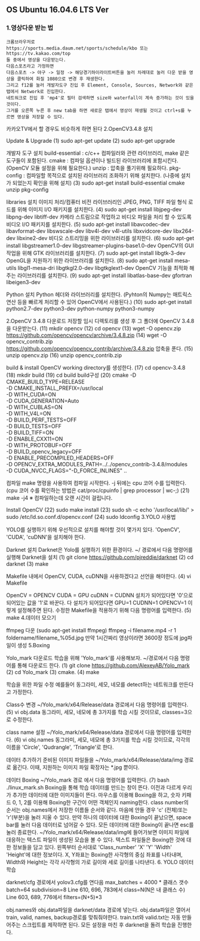 ## OS Ubuntu 16.04.6 LTS Ver

### 1.영상다운 받는 법
```
크롬브라우저로
https://sports.media.daum.net/sports/schedule/kbo 또는 https://tv.kakao.com/top
둘 중에서 영상을 다운받는다.
다음스포츠라고 가정하면
다음스포츠 -> 야구 -> 일정 -> 해당경기하이라이트버튼을 눌러 차례대로 눌러 다운 받을 영상을 클릭하여 화질 1080으로 변경 후 재생한다.
그리고 f12를 눌러 개발자도구 진입 후 Element, Console, Sources, Network와 같은 탭에서 Network로 진입한다.
네트워크로 진입 후 'mp4'로 필터 검색하면 size와 waterfall이 계속 증가하는 것이 있을 것이다.
그거를 오른쪽 누른 후 new tab을 하면 새로운 탭에서 영상이 재생될 것이고 ctrl+s를 누르면 영상을 저장할 수 있다.
```

카카오TV에서 할 경우도 비슷하게 하면 된다
2.OpenCV3.4.8 설치

Update & Upgrade
(1) sudo apt-get update
(2) sudo apt-get upgrade

개발자 도구 설치
build-essential : c/c++ 컴파일러와 관련 라이브러리, make 같은 도구들이 포함된다.
cmake : 컴파일 옵션이나  빌드된 라이브러리에 포함시킨다. (OpenCV 모듈 설정을 위해 필요한다.)
unzip : 압축을 풀기위해 필요하다.
pkg-config : 컴파일할 목적으로 설치된 라이브러리 조화하기 위해 설치한다. (나중에 설치가 되었는지 확인을 위해 설치)
(3) sudo apt-get install build-essential cmake unzip pkg-config

libraries 설치
이미지  처리/컴퓨터 비전 라이브러리인 JPEG, PNG, TIFF 파일 형식 로드를 위해 이미지 I/O 패키지를 설치한다.
(4) sudo apt-get install libjpeg-dev libpng-dev libtiff-dev
카메라 스트림으로  작업하고 비디오 파일을 처리 할 수 있도록 비디오 I/O 패키지를 설치한다.
(5) sudo apt-get install libavcodec-dev libavformat-dev libswscale-dev libv4l-dev v4l-utils libxvidcore-dev libx264-dev libxine2-dev
비디오 스트리밍을 위한 라이브러리를 설치한다.
(6) sudo apt-get install libgstreamer1.0-dev libgstreamer-plugins-base1.0-dev
OpenCV의 GUI 작업을 위해 GTK 라이브러리를 설치한다.
(7) sudo apt-get install libgtk-3-dev
OpenGL을 지원하기 위한 라이브러리를 설치한다.
(8) sudo apt-get install mesa-utils libgl1-mesa-dri libgtkgl2.0-dev libgtkglext1-dev
OpenCV 기능을 최적화 해주는 라이브러리를 설치한다.
(9) sudo apt-get install libatlas-base-dev gfortran libeigen3-dev

Python 설치
Python 헤더와 라이브러리를 설치한다.
(Pyhton의 Numpy는 매트릭스 연산 등을 빠르게 처리할 수 있어 OpenCV에서 사용된다.)
(10) sudo apt-get install python2.7-dev python3-dev python-numpy python3-numpy

2.OpenCV 3.4.8 다운로드
저장할 임시 디렉토리를 생성 후 그 폴더에 OpenCV 3.4.8을 다운받는다.
(11) mkdir opencv
(12) cd opencv
(13) wget -O opencv.zip https://github.com/opencv/opencv/archive/3.4.8.zip
(14) wget -O opencv_contrib.zip https://github.com/opencv/opencv_contrib/archive/3.4.8.zip
압축을 푼다.
(15) unzip opencv.zip
(16) unzip opencv_contrib.zip

build & install OpenCV
working directory를 생성한다.
(17) cd opencv-3.4.8
(18) mkdir build
(19) cd build
build구성
(20) 
cmake -D CMAKE_BUILD_TYPE=RELEASE \
-D CMAKE_INSTALL_PREFIX=/usr/local \
-D WITH_CUDA=ON \
-D CUDA_GENERATION=Auto \
-D WITH_CUBLAS=ON \
-D WITH_V4L=ON \
-D BUILD_PERF_TESTS=OFF \
-D BUILD_TESTS=OFF \
-D BUILD_TIFF=ON \
-D ENABLE_CXX11=ON \
-D WITH_PROTOBUF=OFF \
-D BUILD_opencv_legacy=OFF \
-D ENABLE_PRECOMPILED_HEADERS=OFF \
-D OPENCV_EXTRA_MODULES_PATH=../../opencv_contrib-3.4.8/modules \
-D CUDA_NVCC_FLAGS="-D_FORCE_INLINES" ..

컴파일
make 명령을 사용하여 컴파일 시작한다.
-j 뒤에는 cpu 코어 수를 입력한다.
(cpu 코어 수를 확인하는 방법은 cat/proc/cpuinfo | grep processor | wc-;)
(21) make -j4
※ 컴파일하는데 오랜 시간이 걸립니다.

Install OpenCV
(22) sudo make install
(23) sudo sh -c echo '/usr/local/lib/' > sudo /etc/ld.so.conf.d/opencv.conf
(24) sudo ldconfig
3.YOLO 사용법

YOLO를 실행하기 위해 우선적으로 설치를 해야할 것이 몇가지 있다.
'OpenCV', 'CUDA', 'cuDNN'을 설치해야 한다.

Darknet 설치
Darknet은 Yolo를 실행하기 위한 환경이다.
~/ 경로에서 다음 명령어를 실행해 Darknet을 설치
(1) git clone https://github.com/pjreddie/darknet
(2) cd darknet
(3) make

Makefile 내에서 OpenCV, CUDA, cuDNN을 사용하겠다고 선언을 해야한다.
(4) vi Makefile

OpenCV = OPENCV
CUDA = GPU
cuDNN = CUDNN
설치가 되어있다면 '0'으로 되어있는 값을 '1'로 바꾼다.
다 설치가 되어있다면
GPU=1
CUDNN=1
OPENCV=1
이렇게 설정해주면 된다.
수정한 Makefile을 적용하기 위해 다음 명령어를 입력한다.
(5) make
4.데이터 모으기

ffmpeg 다운 (sudo apt-get install ffmpeg)
ffmpeg -i filename.mp4 -r 1 foldername/filename_%05d.jpg
만약 1시간짜리 영상이라면 3600장 정도에 jpg파일이 생성
5.Boxing

Yolo_mark 다운로드
학습을 위해 'Yolo_mark'를 사용해보자.
~/경로에서 다음 명령어를 통해 다운로드 한다.
(1) git clone https://github.com/AlexeyAB/Yolo_mark
(2) cd Yolo_mark
(3) cmake.
(4) make

학습을 위한 파일 수정
예를들어 동그라미, 세모, 네모를 detect하는 네트워크를 만든다고 가정한다.

Class수 변경
~/Yolo_mark/x64/Release/data 경로에서 다음 명령어를 입력한다.
(5) vi obj.data
동그라미, 세모, 네모에 총 3가지를 학습  시킬 것이므로, classes=3으로 수정한다.

class name 설정
~/Yolo_mark/x64/Release/data 경로에서 다음 명령어를 입력한다.
(6) vi obj.names
동그라미, 세모, 네모에 총 3가지를 학습 시킬 것이므로, 각각의 이름을 'Circle', 'Qudrangle', 'Triangle'로 한다.

데이터 추가하기
준비된 이미지 파일들을 ~/Yolo_mark/x64/Release/data/img 경로로 옮긴다. 이때, 지원하는 이미지 파일 확장자는 *.jpg 뿐이다.

데이터 Boxing
~/Yolo_mark 경로 에서 다음 명령어를 입력한다.
(7) bash ./linux_mark.sh
Boxing을 통해 학습 데이터를 만드는 창이 뜬다. 이전과 다르게 우리가 추가한 데이터에 대한 이미지들이 뜬다. 
마우스를 이용해 Boxing을 하고, 숫자 키패드 0, 1, 2를 이용해 Boxing한 구간이 어떤 객체인지 naming한다. class number의 순서는 obj.names에서 저장한 이름들 순서와 같다. 마음에 안들 경우 'c' (전체)또는 'r'(부분)을 눌러 지울 수 있다. 만약 하나의 데이터에 대한 Boxing이 끝났으면, space bar를 눌러 다음 데이터로 넘어갈 수 있다.
모든 데이터에 대한 Boxing이 끝나면 esc를 눌러 종료한다.
~/Yolo_mark/x64/Release/data/img에 들어가보면 이미지 파일에 대응하는 텍스트 파일이 생성된 모습을 볼 수 있다. 
텍스트 파일들은 Boxing한 것에 대한 정보들을 담고 있다. 왼쪽부터 순서대로 'Class_number' 'X' 'Y' 'Width' 'Height'에 대한 정보이다. X, Y좌표는 Boxing한 사각형의 중심 좌표를 나타내며, Width와 Height는 각각 사각형의 가로 길이와 세로 길이를 나타낸다.
6. YOLO 데이터 학습

darknet/cfg 경로에서 yolov3.cfg를 연다음
max_batches = 4000 * 클래스 갯수
batch=64
subdivision=8
Line 610, 696, 783에서 class=N(N은 내 클래스 수)
Line 603, 689, 776에서 filters=(N+5)*3

obj.names와 obj.data파일을
darknet/data 경로에 넣는다.
obj.data파일은 열어서 train, valid, names, backup경로를 맞춰줘야한다.
train.txt와 valid.txt는 자동 만들어주는 스크립트를 제작하면 된다.
모든 설정을 마친 후 darknet을 돌려 학습을 진행한다.
